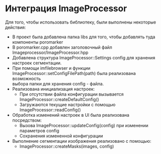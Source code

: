 # Интеграция ImageProcessor
Для того, чтобы использовать библиотеку, были выполнены некоторые действия:
- В проект была добавлена папка libs для того, чтобы добавлять туда компоненты poromarker
- В poromarker.cpp добавлен заголовочный файл Imageprocessor/ImageProcessor.hpp
- Добавлена структура ImageProcessor::Settings config для хранения настроек сегментации.
- При помощи imfilebrowser и функции ImageProcessor::setConfigFilePath(path) была реализована возможность <br/> выбора папки для хранения config - файла.
- Реализована инициализация настроек:
    - При отсутствии файла конфигурации вызывается ImageProcessor::createDefaultConfig()
    - Загружаются текущие настройки с помощью ImageProcessor::readConfig() 
- Обработка изменений настроек в UI была реализована посредством:
    - Вызова ImageProcessor::updateConfig(config) при изменении параметров config
    - Сохранения измененной конфигурации
- Выполнение сегментации изображения реализовано с помощью:
    - ImageProcessor::createMasks(images, config)

